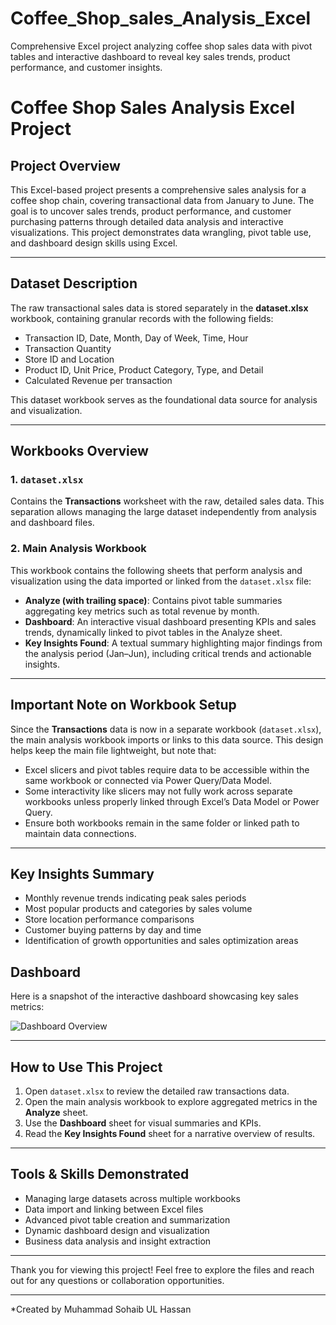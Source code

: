 # Coffee_Shop_sales_Analysis_Excel
Comprehensive Excel project analyzing coffee shop sales data with pivot tables and interactive dashboard to reveal key sales trends, product performance, and customer insights.


# Coffee Shop Sales Analysis Excel Project

## Project Overview  
This Excel-based project presents a comprehensive sales analysis for a coffee shop chain, covering transactional data from January to June. The goal is to uncover sales trends, product performance, and customer purchasing patterns through detailed data analysis and interactive visualizations. This project demonstrates data wrangling, pivot table use, and dashboard design skills using Excel.

---

## Dataset Description  
The raw transactional sales data is stored separately in the **dataset.xlsx** workbook, containing granular records with the following fields:

- Transaction ID, Date, Month, Day of Week, Time, Hour  
- Transaction Quantity  
- Store ID and Location  
- Product ID, Unit Price, Product Category, Type, and Detail  
- Calculated Revenue per transaction  

This dataset workbook serves as the foundational data source for analysis and visualization.

---

## Workbooks Overview  

### 1. `dataset.xlsx`  
Contains the **Transactions** worksheet with the raw, detailed sales data. This separation allows managing the large dataset independently from analysis and dashboard files.

### 2. Main Analysis Workbook  
This workbook contains the following sheets that perform analysis and visualization using the data imported or linked from the `dataset.xlsx` file:

- **Analyze (with trailing space)**: Contains pivot table summaries aggregating key metrics such as total revenue by month.  
- **Dashboard**: An interactive visual dashboard presenting KPIs and sales trends, dynamically linked to pivot tables in the Analyze sheet.  
- **Key Insights Found**: A textual summary highlighting major findings from the analysis period (Jan–Jun), including critical trends and actionable insights.

---

## Important Note on Workbook Setup  
Since the **Transactions** data is now in a separate workbook (`dataset.xlsx`), the main analysis workbook imports or links to this data source. This design helps keep the main file lightweight, but note that:

- Excel slicers and pivot tables require data to be accessible within the same workbook or connected via Power Query/Data Model.  
- Some interactivity like slicers may not fully work across separate workbooks unless properly linked through Excel’s Data Model or Power Query.  
- Ensure both workbooks remain in the same folder or linked path to maintain data connections.

---

## Key Insights Summary  
- Monthly revenue trends indicating peak sales periods  
- Most popular products and categories by sales volume  
- Store location performance comparisons  
- Customer buying patterns by day and time  
- Identification of growth opportunities and sales optimization areas

## Dashboard
Here is a snapshot of the interactive dashboard showcasing key sales metrics:

![Dashboard Overview](images/dashBoard.png)

---

## How to Use This Project  
1. Open `dataset.xlsx` to review the detailed raw transactions data.  
2. Open the main analysis workbook to explore aggregated metrics in the **Analyze** sheet.  
3. Use the **Dashboard** sheet for visual summaries and KPIs.  
4. Read the **Key Insights Found** sheet for a narrative overview of results.

---

## Tools & Skills Demonstrated  
- Managing large datasets across multiple workbooks  
- Data import and linking between Excel files  
- Advanced pivot table creation and summarization  
- Dynamic dashboard design and visualization  
- Business data analysis and insight extraction

---

Thank you for viewing this project! Feel free to explore the files and reach out for any questions or collaboration opportunities.

---

*Created by Muhammad Sohaib UL Hassan
